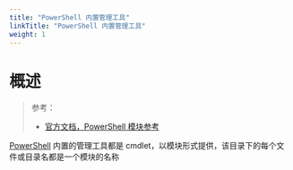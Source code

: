 ```yaml
---
title: "PowerShell 内置管理工具"
linkTitle: "PowerShell 内置管理工具"
weight: 1
---
```


# 概述

> 参考：
> 
> - [官方文档，PowerShell 模块参考](https://learn.microsoft.com/en-us/powershell/module)

[PowerShell](docs/1.操作系统/4.Terminal%20与%20Shell/WindowsShell/PowerShell/PowerShell.md) 内置的管理工具都是 cmdlet，以模块形式提供，该目录下的每个文件或目录名都是一个模块的名称

